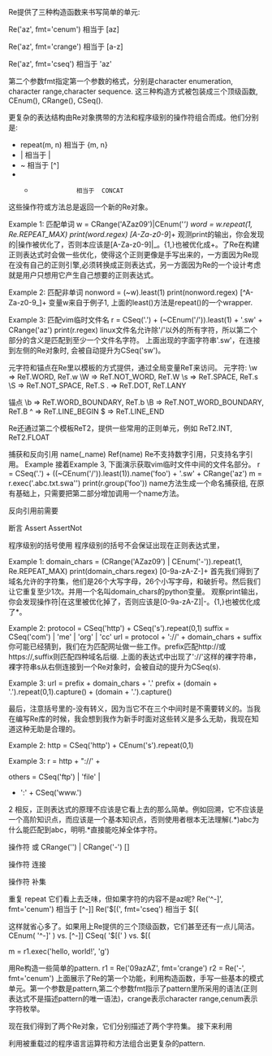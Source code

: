 Re提供了三种构造函数来书写简单的单元:

Re('az', fmt='cenum') 相当于 [az]

Re('az', fmt='crange')	相当于 [a-z]

Re('az', fmt='cseq') 相当于 'az'

第二个参数fmt指定第一个参数的格式，分别是character enumeration, character range,character sequence. 这三种构造方式被包装成三个顶级函数, CEnum(), CRange(), CSeq().

更复杂的表达结构由Re对象携带的方法和程序级别的操作符组合而成。他们分别是:

- repeat(m, n)				相当于  {m, n}
- |					相当于  |
- ~					相当于  [^]
- +					相当于  CONCAT
这些操作符或方法总是返回一个新的Re对象。

Example 1:
匹配单词
w =  CRange('AZaz09')|CEnum('_') 
word = w.repeat(1, Re.REPEAT_MAX)
print(word.regex)
[A-Za-z0-9_]+
观测print的输出，你会发现的|操作被优化了，否则本应该是[A-Za-z0-9]|_。{1,}也被优化成+。了Re在构建正则表达式时会做一些优化，使得这个正则更像是手写出来的，一方面因为Re现在没有自己的正则引擎,必须转换成正则表达式，另一方面因为Re的一个设计考虑就是用户只想用它产生自己想要的正则表达式。

Example 2:
匹配非单词
nonword = (~w).least(1)
print(nonword.regex)
[^A-Za-z0-9_]+
变量w来自于例子1, 上面的least()方法是repeat()的一个wrapper.

Example 3:
匹配vim临时文件名
r = CSeq('.') + (~CEnum('/')).least(1) + '.sw' + CRange('az')
print(r.regex)
linux文件名允许除'/'以外的所有字符，所以第二个部分的含义是匹配到至少一个文件名字符。
上面出现的字面字符串'.sw'，在连接到左侧的Re对象时, 会被自动提升为CSeq('sw')。


元字符和锚点在Re里以模板的方式提供，通过全局变量ReT来访问。
元字符:
\w				=>		ReT.WORD, 		ReT.w
\W				=>		ReT.NOT_WORD, 	ReT.W
\s				=>		ReT.SPACE, 		ReT.s
\S				=>		ReT.NOT_SPACE, 	ReT.S
.				=>		ReT.DOT, 		ReT.LANY

锚点
\b				=>		ReT.WORD_BOUNDARY,		ReT.b
\B				=>		ReT.NOT_WORD_BOUNDARY,	ReT.B
^				=>		ReT.LINE_BEGIN
$				=>		ReT.LINE_END

Re还通过第二个模板ReT2，提供一些常用的正则单元，例如 ReT2.INT, ReT2.FLOAT

捕获和反向引用
name(_name)
Ref(name)
Re不支持数字引用，只支持名字引用。
Example
接着Example 3, 下面演示获取vim临时文件中间的文件名部分。
r = CSeq('.') + ((~CEnum('/')).least(1)).name('foo') + '.sw' + CRange('az')
m = r.exec('.abc.txt.swa'')
print(r.group('foo'))
name方法生成一个命名捕获组,
在原有基础上，只需要把第二部分增加调用一个name方法。

反向引用前需要


断言
Assert
AssertNot

程序级别的括号使用
程序级别的括号不会保证出现在正则表达式里，




Example 1:
domain_chars =  (CRange('AZaz09') | CEnum('-')).repeat(1, Re.REPEAT_MAX)
print(domain_chars.regex)
[0-9a-zA-Z-]+
首先我们得到了域名允许的字符集，他们是26个大写字母，26个小写字母，和破折号。然后我们让它重复至少1次。并用一个名叫domain_chars的python变量。
观察print输出，你会发现操作符|在这里被优化掉了，否则应该是[0-9a-zA-Z]|-。{1,}也被优化成了*。

Example 2:
protocol = CSeq('http') + CSeq('s').repeat(0,1)
suffix = CSeq('com') | 'me' | 'org' | 'cc'
url =  protocol + '://' + domain_chars + suffix
你可能已经猜到，我们在为匹配网址做一些工作。prefix匹配http://或https://,suffix则匹配四种域名后缀.
上面的表达式中出现了'://'这样的裸字符串，裸字符串s从右侧连接到一个Re对象时，会被自动的提升为CSeq(s).

Example 3: 
url = prefix + domain_chars + '.'
prefix + (domain + '.').repeat(0,1).capture() + (domain + '.').capture()

最后，注意括号里的-没有转义，因为当它不在三个中间时是不需要转义的。当我在编写Re库的时候，我会想到我作为新手时面对这些转义是多么无助，我现在知道这种无助是合理的。

Example 2:
http = CSeq('http') + CEnum('s').repeat(0,1)

Example 3:
r = http + "://' + 

others = CSeq('ftp') | 'file' | 
 + ':' + CSeq('www.')






2 相反，正则表达式的原理不应该是它看上去的那么简单。例如回溯，它不应该是一个高阶知识点，而应该是一个基本知识点，否则使用者根本无法理解(.*)abc为什么能匹配到abc，明明.*直接能吃掉全体字符。

操作符 或
CRange('') | CRange('-')		[]

操作符 连接

操作符 补集

重复 repeat
它们看上去乏味，但如果字符的内容不是az呢? 
Re('^-]', fmt='cenum') 相当于 [\^\-\]]
Re('$[(', fmt='cseq') 相当于 \$\[\(

这样就省心多了。如果用上Re提供的三个顶级函数，它们甚至还有一点儿简洁。
CEnum( '^-]' )	vs.		[\^\-\]]
CSeq( '$[(' )	vs.		\$\[\(


m = r1.exec('hello, world!', 'g')

用Re构造一些简单的pattern.
r1 = Re('09azAZ', fmt='crange')
r2 = Re('-', fmt='cenum')
上面展示了Re的第一个功能，利用构造函数，手写一些基本的模式单元。第一个参数是pattern,第二个参数fmt指示了pattern里所采用的语法(正则表达式不是描述pattern的唯一语法)，crange表示character range,cenum表示字符枚举。

现在我们得到了两个Re对象，它们分别描述了两个字符集。
接下来利用

利用被重载过的程序语言运算符和方法组合出更复杂的pattern.

